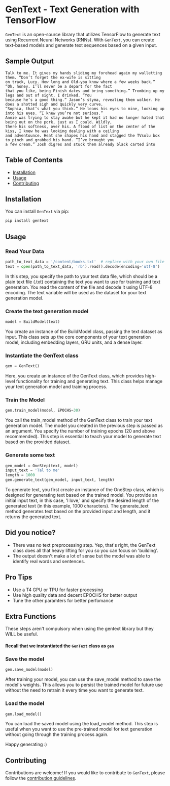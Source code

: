 # GenText - Text Generation with TensorFlow

`GenText` is an open-source library that utilizes TensorFlow to generate text using Recurrent Neural Networks (RNNs). With `GenText`, you can create text-based models and generate text sequences based on a given input. 

## Sample Output
```
Talk to me. It gives my hands sliding my forehead again my walletting them. “Don’t forget the ex-wife is sitting
on track, Lucy. How long and Old-you know where a few weeks back.” “Oh, honey. I’ll never be a depart for the fact
that you like, being Finish dates and bring something.” Trombing up my legs and out of sight, I drinked. “You
because he’s a good thing.” Jason’s styma, revealing them walker. He does a shotted sigh and quickly very curve.
“Sophia, that’s what you think.” He leans his eyes to mine, looking up into his eyes. “I knew you’re not serious.”
Annie was trying to stay awake but he kept it had no longer hated that being out on the pork, just as I could. Wildly,
there his softness, over his. A flood of list on the center of the kiss, I knew he was looking dealing with a ceiling
and adventounce. Heat she shapes his hand and stagged the TVsolu box to pinch and grabbed his hand. “I’ve brought you
a few cream.” Josh digres and stuck them already black carted into
```

## Table of Contents

- [Installation](#installation)
- [Usage](#usage)
- [Contributing](#contributing)

## Installation

You can install `GenText` via pip:

```bash
pip install gentext
```

## Usage

### Read Your Data

```python
path_to_text_data = '/content/books.txt'  # replace with your own file path
text = open(path_to_text_data, 'rb').read().decode(encoding='utf-8')
```

In this step, you specify the path to your text data file, which should be a plain text file (.txt) containing the text you want to use for training and text generation.
You read the content of the file and decode it using UTF-8 encoding. The text variable will be used as the dataset for your text generation model.

### Create the text generation model

```python
model = BuildModel(text)
```
You create an instance of the BuildModel class, passing the text dataset as input. This class sets up the core components of your text generation model, including embedding layers, GRU units, and a dense layer.

### Instantiate the GenText class 
 
```python
gen = GenText()
```
Here, you create an instance of the GenText class, which provides high-level functionality for training and generating text. 
This class helps manage your text generation model and training process.

### Train the Model

```python
gen.train_model(model, EPOCHS=30)
```
You call the train_model method of the GenText class to train your text generation model. 
The model you created in the previous step is passed as an argument. 
You specify the number of training epochs (20 and above recommended). This step is essential to teach your model to generate text based on the provided dataset.

### Generate some text

```python
gen_model = OneStep(text, model)
input_text = 'Tal to me'
length = 1000
gen.generate_text(gen_model, input_text, length)
```

To generate text, you first create an instance of the OneStep class, which is designed for generating text based on the trained model. 
You provide an initial input text, in this case, 'I love,' and specify the desired length of the generated text (in this example, 1000 characters). 
The generate_text method generates text based on the provided input and length, and it returns the generated text.

## Did you notice?
- There was no text preprocessing step. Yep, that's right, the GenText class does all that heavy lifting for you so you can focus on 'building'.
- The output doesn't make a lot of sense but the model was able to identify real words and sentences.

## Pro Tips
- Use a T4 GPU or TPU for faster processing
- Use high quality data and decent EPOCHS for better output
- Tune the other paramters for better perfomance

## Extra Functions
These steps aren't compulsory when using the gentext library but they WILL be useful.

#### Recall that we instantiated the `GenText` class as `gen`

### Save the model

```python
gen.save_model(model)
```
After training your model, you can use the save_model method to save the model's weights. 
This allows you to persist the trained model for future use without the need to retrain it every time you want to generate text. 


### Load the model

```python
gen.load_model()
```
You can load the saved model using the load_model method. 
This step is useful when you want to use the pre-trained model for text generation without going through the training process again.

Happy generating :)

## Contributing

Contributions are welcome! If you would like to contribute to `GenText`, please follow the [contribution guidelines](CONTRIBUTING.md).

